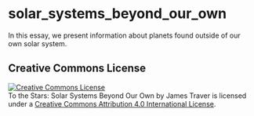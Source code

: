 # solar_systems_beyond_our_own
In this essay, we present information about planets found outside of our own solar system.

## Creative Commons License

<a rel="license" href="http://creativecommons.org/licenses/by/4.0/"><img alt="Creative Commons License" style="border-width:0" src="https://i.creativecommons.org/l/by/4.0/88x31.png" /></a><br /><span xmlns:dct="http://purl.org/dc/terms/" property="dct:title">To the Stars: Solar Systems Beyond Our Own</span> by <span xmlns:cc="http://creativecommons.org/ns#" property="cc:attributionName">James Traver</span> is licensed under a <a rel="license" href="http://creativecommons.org/licenses/by/4.0/">Creative Commons Attribution 4.0 International License</a>.
